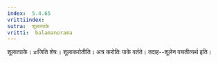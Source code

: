 ```yaml
---
index:  5.4.65
vrittiindex: 
sutra:  शूलात्पाके
vritti:  balamanorama 
---
```


शूलात्पाके। `डा`जिति शेषः। शूलाकरोतीति। अत्र करोतिः पाके वर्तते। तदाह--शूलेन पचतीत्यर्थ इति। 

